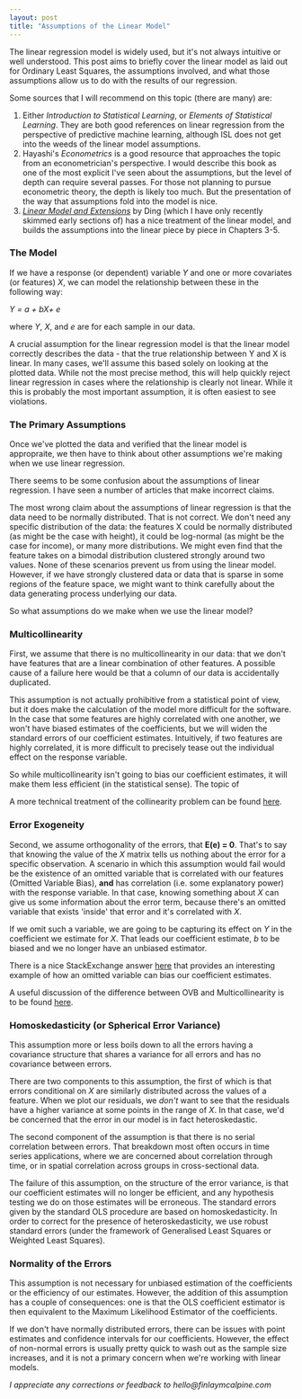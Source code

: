 ```yaml
---
layout: post
title: "Assumptions of the Linear Model"
---
```


The linear regression model is widely used, but it's not always intuitive or well understood. This post aims to briefly cover the linear model as laid out for Ordinary Least Squares, the assumptions involved, and what those assumptions allow us to do with the results of our regression.

Some sources that I will recommend on this topic (there are many) are:
1. Either _Introduction to Statistical Learning_, or _Elements of Statistical Learning_. They are both good references on linear regression from the perspective of predictive machine learning, although ISL does not get into the weeds of the linear model assumptions.
2. Hayashi's _Econometrics_ is a good resource that approaches the topic from an econometrician's perspective. I would describe this book as one of the most explicit I've seen about the assumptions, but the level of depth can require several passes. For those not planning to pursue econometric theory, the depth is likely too much. But the presentation of the way that assumptions fold into the model is nice.
3. _[Linear Model and Extensions](https://arxiv.org/pdf/2401.00649.pdf)_ by Ding (which I have only recently skimmed early sections of) has a nice treatment of the linear model, and builds the assumptions into the linear piece by piece in Chapters 3-5. 

### The Model

If we have a response (or dependent) variable _Y_ and one or more covariates (or features) _X_, we can model the relationship between these in the following way:

_Y = a \+ bX\+ e_

where _Y_, _X_, and _e_ are for each sample in our data.

A crucial assumption for the linear regression model is that the linear model correctly describes the data - that the true relationship between Y and X is linear. In many cases, we'll assume this based solely on looking at the plotted data. While not the most precise method, this will help quickly reject linear regression in cases where the relationship is clearly not linear. While it this is probably the most important assumption, it is often easiest to see violations.

### The Primary Assumptions

Once we've plotted the data and verified that the linear model is appropraite, we then have to think about other assumptions we're making when we use linear regression.

There seems to be some confusion about the assumptions of linear regression. I have seen a number of articles that make incorrect claims.

The most wrong claim about the assumptions of linear regression is that the data need to be normally distributed. That is not correct. We don't need any specific distribution of the data: the features X could be normally distributed (as might be the case with height), it could be log-normal (as might be the case for income), or many more distributions. We might even find that the feature takes on a bimodal distribution clustered strongly around two values. None of these scenarios prevent us from using the linear model. However, if we have strongly clustered data or data that is sparse in some regions of the feature space, we might want to think carefully about the data generating process underlying our data.

So what assumptions do we make when we use the linear model?

### Multicollinearity

First, we assume that there is no multicollinearity in our data: that we don't have features that are a linear combination of other features. A possible cause of a failure here would be that a column of our data is accidentally duplicated.

This assumption is not actually prohibitive from a statistical point of view, but it does make the calculation of the model more difficult for the software. In the case that some features are highly correlated with one another, we won't have biased estimates of the coefficients, but we will widen the standard errors of our coefficient estimates. Intuitively, if two features are highly correlated, it is more difficult to precisely tease out the individual effect on the response variable.

So while multicollinearity isn't going to bias our coefficient estimates, it will make them less efficient (in the statistical sense). The topic of 

A more technical treatment of the collinearity problem can be found [here](https://www.stat.cmu.edu/~larry/=stat401/lecture-17.pdf).

### Error Exogeneity

Second, we assume orthogonality of the errors, that __E(e) = 0__. That's to say that knowing the value of the _X_ matrix tells us nothing about the error for a specific observation. A scenario in which this assumption would fail would be the existence of an omitted variable that is correlated with our features (Omitted Variable Bias), __and__ has  correlation (i.e. some explanatory power) with the response variable. In that case, knowing something about _X_ can give us some information about the error term, because there's an omitted variable that exists 'inside' that error and it's correlated with _X_.

If we omit such a variable, we are going to be capturing its effect on _Y_ in the coefficient we estimate for _X_. That leads our coefficient estimate, _b_ to be biased and we no longer have an unbiased estimator.

There is a nice StackExchange answer [here](https://stats.stackexchange.com/a/210088) that provides an interesting example of how an omitted variable can bias our coefficient estimates.

A useful discussion of the difference between OVB and Multicollinearity is to be found [here](https://are.berkeley.edu/courses/EEP118/current/handouts/OVB%20versus%20Multicollinearity_eep118_sp15.pdf). 

### Homoskedasticity (or Spherical Error Variance)

This assumption more or less boils down to all the errors having a covariance structure that shares a variance for all errors and has no covariance between errors.

There are two components to this assumption, the first of which is that errors conditional on _X_ are similarly distributed across the values of a feature. When we plot our residuals, we _don't_ want to see that the residuals have a higher variance at some points in the range of _X_. In that case, we'd be concerned that the error in our model is in fact heteroskedastic.

The second component of the assumption is that there is no serial correlation between errors. That breakdown most often occurs in time series applications, where we are concerned about correlation through time, or in spatial correlation across groups in cross-sectional data.

The failure of this assumption, on the structure of the error variance, is that our coefficient estimates will no longer be efficient, and any hypothesis testing we do on those estimates will be erroneous. The standard errors given by the standard OLS procedure are based on homoskedasticity. In order to correct for the presence of heteroskedasticity, we use robust standard errors (under the framework of Generalised Least Squares or Weighted Least Squares).

### Normality of the Errors

This assumption is not necessary for unbiased estimation of the coefficients or the efficiency of our estimates. However, the addition of this assumption has a couple of consequences: one is that the OLS coefficient estimator is then equivalent to the Maximum Likelihood Estimator of the coefficients.

If we don't have normally distributed errors, there can be issues with point estimates and confidence intervals for our coefficients. However, the effect of non-normal errors is usually pretty quick to wash out as the sample size increases, and it is not a primary concern when we're working with linear models.



_I appreciate any corrections or feedback to hello@finlaymcalpine.com_